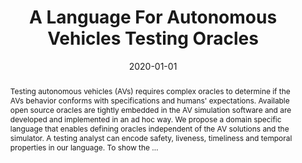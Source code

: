 ---
title: "A Language For Autonomous Vehicles Testing Oracles"
abstract: "Testing autonomous vehicles (AVs) requires complex oracles to determine if the AVs behavior conforms with specifications and humans' expectations. Available open source oracles are tightly embedded in the AV simulation software and are developed and implemented in an ad hoc way. We propose a domain specific language that enables defining oracles independent of the AV solutions and the simulator. A testing analyst can encode safety, liveness, timeliness and temporal properties in our language. To show the …"
date: 2020-01-01
venue: ""
paperurl: https://arxiv.org/abs/2006.10177
authors: "Ana Nora Evans, Mary Lou Soffa and Sebastian Elbaum"
awards: ""
---